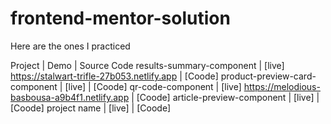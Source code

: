 # frontend-mentor-solution
Here are the ones I practiced

Project | Demo | Source Code
results-summary-component | [live] https://stalwart-trifle-27b053.netlify.app | [Coode]
product-preview-card-component | [live] | [Coode]
qr-code-component | [live] https://melodious-basbousa-a9b4f1.netlify.app | [Coode] 
article-preview-component | [live] | [Coode]
project name | [live] | [Coode]
